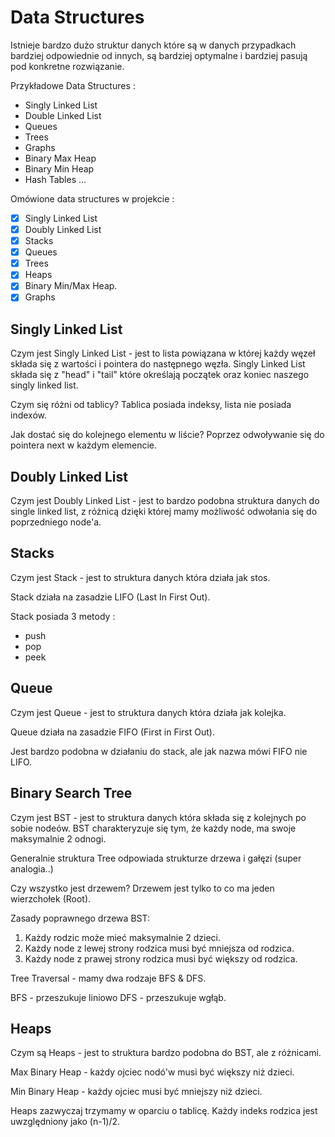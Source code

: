 # Data Structures

Istnieje bardzo dużo struktur danych które są w danych przypadkach bardziej odpowiednie od innych, są bardziej optymalne i bardziej pasują pod konkretne rozwiązanie.

Przykładowe Data Structures :

- Singly Linked List
- Double Linked List
- Queues
- Trees
- Graphs
- Binary Max Heap
- Binary Min Heap
- Hash Tables
  ...

Omówione data structures w projekcie :

- [x] Singly Linked List
- [x] Doubly Linked List
- [x] Stacks
- [x] Queues
- [x] Trees
- [x] Heaps
- [x] Binary Min/Max Heap.
- [x] Graphs

## Singly Linked List

Czym jest Singly Linked List - jest to lista powiązana w której każdy węzeł składa się z wartości i pointera do następnego węzła. Singly Linked List składa się z "head" i "tail" które określają początek oraz koniec naszego singly linked list.

Czym się różni od tablicy? Tablica posiada indeksy, lista nie posiada indexów.

Jak dostać się do kolejnego elementu w liście? Poprzez odwoływanie się do pointera next w każdym elemencie.

## Doubly Linked List

Czym jest Doubly Linked List - jest to bardzo podobna struktura danych do single linked list, z różnicą dzięki której mamy możliwość odwołania się do poprzedniego node'a.

## Stacks

Czym jest Stack - jest to struktura danych która działa jak stos.

Stack działa na zasadzie LIFO (Last In First Out).

Stack posiada 3 metody :

- push
- pop
- peek

## Queue

Czym jest Queue - jest to struktura danych która działa jak kolejka.

Queue działa na zasadzie FIFO (First in First Out).

Jest bardzo podobna w działaniu do stack, ale jak nazwa mówi FIFO nie LIFO.

## Binary Search Tree

Czym jest BST - jest to struktura danych która składa się z kolejnych po sobie nodeów.
BST charakteryzuje się tym, że każdy node, ma swoje maksymalnie 2 odnogi.

Generalnie struktura Tree odpowiada strukturze drzewa i gałęzi (super analogia..)

Czy wszystko jest drzewem? Drzewem jest tylko to co ma jeden wierzchołek (Root).

Zasady poprawnego drzewa BST:

1. Każdy rodzic może mieć maksymalnie 2 dzieci.
2. Każdy node z lewej strony rodzica musi być mniejsza od rodzica.
3. Każdy node z prawej strony rodzica musi być większy od rodzica.

Tree Traversal - mamy dwa rodzaje BFS & DFS.

BFS - przeszukuje liniowo
DFS - przeszukuje wgłąb.

## Heaps

Czym są Heaps - jest to struktura bardzo podobna do BST, ale z różnicami.

Max Binary Heap - każdy ojciec nodó'w musi być większy niż dzieci.

Min Binary Heap - każdy ojciec musi być mniejszy niż dzieci.

Heaps zazwyczaj trzymamy w oparciu o tablicę. Każdy indeks rodzica jest uwzględniony jako (n-1)/2.
